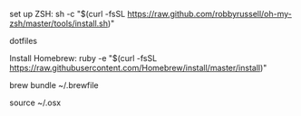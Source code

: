 set up ZSH:
sh -c "$(curl -fsSL https://raw.github.com/robbyrussell/oh-my-zsh/master/tools/install.sh)"

dotfiles

Install Homebrew: 
ruby -e "$(curl -fsSL https://raw.githubusercontent.com/Homebrew/install/master/install)"

brew bundle ~/.brewfile

source ~/.osx